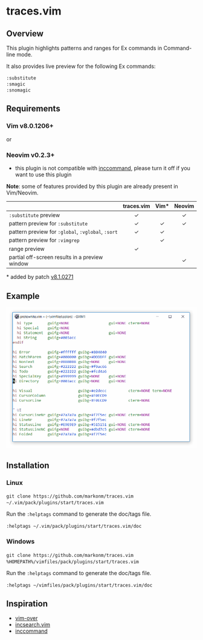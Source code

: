 # traces.vim

## Overview
This plugin highlights patterns and ranges for Ex commands in Command-line mode.

It also provides live preview for the following Ex commands:
```
:substitute
:smagic
:snomagic
```

## Requirements
### Vim v8.0.1206+
or
### Neovim v0.2.3+
 - this plugin is not compatible with [inccommand](https://neovim.io/doc/user/options.html#'inccommand'), please turn it off if you want to use this plugin


**Note**: some of features provided by this plugin are already present in Vim/Neovim.

|                                                    | traces.vim  | Vim*  | Neovim |
| ---------------------------------------------      | :---------: | :---: | :---:  |
| `:substitute` preview                              | ✓           |       | ✓      |
| pattern preview for `:substitute`                  | ✓           | ✓     | ✓      |
| pattern preview for `:global`, `:vglobal`, `:sort` | ✓           | ✓     |        |
| pattern preview for `:vimgrep`                     |             | ✓     |        |
| range preview                                      | ✓           |       |        |
| partial off-screen results in a preview window     |             |       | ✓      |

\* added by patch [v8.1.0271](https://github.com/vim/vim/commit/b0acacd767a2b0618a7f3c08087708f4329580d0)

## Example
![example](img/traces_example.gif?raw=true)

## Installation
### Linux
`git clone https://github.com/markonm/traces.vim ~/.vim/pack/plugins/start/traces.vim`

Run the `:helptags` command to generate the doc/tags file.

`:helptags ~/.vim/pack/plugins/start/traces.vim/doc`

### Windows
`git clone https://github.com/markonm/traces.vim %HOMEPATH%/vimfiles/pack/plugins/start/traces.vim`

Run the `:helptags` command to generate the doc/tags file.

`:helptags ~/vimfiles/pack/plugins/start/traces.vim/doc`

## Inspiration
 - [vim-over](https://github.com/osyo-manga/vim-over)
 - [incsearch.vim](https://github.com/haya14busa/incsearch.vim)
 - [inccommand](https://neovim.io/doc/user/options.html#'inccommand')
